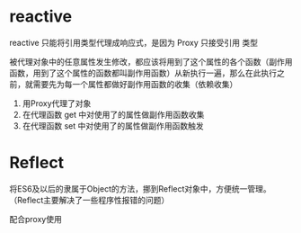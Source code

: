 # reactive 
reactive 只能将引用类型代理成响应式，是因为 Proxy 只接受引用
类型

被代理对象中的任意属性发生修改，都应该将用到了这个属性的各个函数（副作用函数，用到了这个属性的函数都叫副作用函数）从新执行一遍，那么在此执行之前，就需要先为每一个属性都做好副作用函数的收集（依赖收集）

1. 用Proxy代理了对象
2. 在代理函数 get 中对使用了的属性做副作用函数收集
3. 在代理函数 set 中对使用了的属性做副作用函数触发


# Reflect
将ES6及以后的隶属于Object的方法，挪到Reflect对象中，方便统一管理。（Reflect主要解决了一些程序性报错的问题）

配合proxy使用